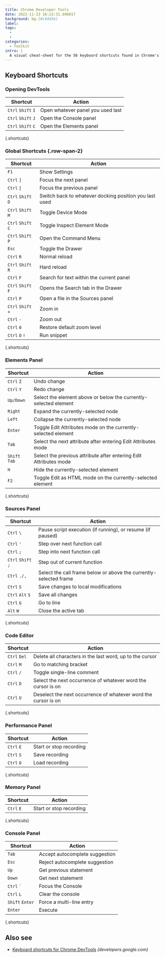 ```yaml
---
title: Chrome Developer Tools
date: 2022-11-23 16:23:31.696017
background: bg-[#c64d3e]
label:
tags:
  -
  -
categories:
  - Toolkit
intro: |
  A visual cheat-sheet for the 56 keyboard shortcuts found in Chrome's Developer Tools
---
```


## Keyboard Shortcuts

### Opening DevTools

| Shortcut           | Action                            |
| ------------------ | --------------------------------- |
| `Ctrl` `Shift` `I` | Open whatever panel you used last |
| `Ctrl` `Shift` `J` | Open the Console panel            |
| `Ctrl` `Shift` `C` | Open the Elements panel           |

{.shortcuts}

### Global Shortcuts {.row-span-2}

| Shortcut           | Action                                                 |
| ------------------ | ------------------------------------------------------ |
| `F1`               | Show Settings                                          |
| `Ctrl` `]`         | Focus the next panel                                   |
| `Ctrl` `[`         | Focus the previous panel                               |
| `Ctrl` `Shift` `D` | Switch back to whatever docking position you last used |
| `Ctrl` `Shift` `M` | Toggle Device Mode                                     |
| `Ctrl` `Shift` `C` | Toggle Inspect Element Mode                            |
| `Ctrl` `Shift` `P` | Open the Command Menu                                  |
| `Esc`              | Toggle the Drawer                                      |
| `Ctrl` `R`         | Normal reload                                          |
| `Ctrl` `Shift` `R` | Hard reload                                            |
| `Ctrl` `F`         | Search for text within the current panel               |
| `Ctrl` `Shift` `F` | Opens the Search tab in the Drawer                     |
| `Ctrl` `P`         | Open a file in the Sources panel                       |
| `Ctrl` `Shift` `+` | Zoom in                                                |
| `Ctrl` `-`         | Zoom out                                               |
| `Ctrl` `0`         | Restore default zoom level                             |
| `Ctrl` `O` `!`     | Run snippet                                            |

{.shortcuts}

### Elements Panel

| Shortcut      | Action                                                            |
| ------------- | ----------------------------------------------------------------- |
| `Ctrl` `Z`    | Undo change                                                       |
| `Ctrl` `Y`    | Redo change                                                       |
| `Up/Down`     | Select the element above or below the currently-selected element  |
| `Right`       | Expand the currently-selected node                                |
| `Left`        | Collapse the currently-selected node                              |
| `Enter`       | Toggle Edit Attributes mode on the currently-selected element     |
| `Tab`         | Select the next attribute after entering Edit Attributes mode     |
| `Shift` `Tab` | Select the previous attribute after entering Edit Attributes mode |
| `H`           | Hide the currently-selected element                               |
| `F2`          | Toggle Edit as HTML mode on the currently-selected element        |

{.shortcuts}

### Sources Panel

| Shortcut           | Action                                                            |
| ------------------ | ----------------------------------------------------------------- |
| `Ctrl` `\`         | Pause script execution (if running), or resume (if paused)        |
| `Ctrl` `'`         | Step over next function call                                      |
| `Ctrl` `;`         | Step into next function call                                      |
| `Ctrl` `Shift` `;` | Step out of current function                                      |
| `Ctrl` `./,`       | Select the call frame below or above the currently-selected frame |
| `Ctrl` `S`         | Save changes to local modifications                               |
| `Ctrl` `Alt` `S`   | Save all changes                                                  |
| `Ctrl` `G`         | Go to line                                                        |
| `Alt` `W`          | Close the active tab                                              |

{.shortcuts}

### Code Editor

| Shortcut     | Action                                                         |
| ------------ | -------------------------------------------------------------- |
| `Ctrl` `Del` | Delete all characters in the last word, up to the cursor       |
| `Ctrl` `M`   | Go to matching bracket                                         |
| `Ctrl` `/`   | Toggle single-line comment                                     |
| `Ctrl` `D`   | Select the next occurrence of whatever word the cursor is on   |
| `Ctrl` `U`   | Deselect the next occurrence of whatever word the cursor is on |

{.shortcuts}

### Performance Panel

| Shortcut   | Action                  |
| ---------- | ----------------------- |
| `Ctrl` `E` | Start or stop recording |
| `Ctrl` `S` | Save recording          |
| `Ctrl` `O` | Load recording          |

{.shortcuts}

### Memory Panel

| Shortcut   | Action                  |
| ---------- | ----------------------- |
| `Ctrl` `E` | Start or stop recording |

{.shortcuts}

### Console Panel

| Shortcut               | Action                         |
| ---------------------- | ------------------------------ |
| `Tab`                  | Accept autocomplete suggestion |
| `Esc`                  | Reject autocomplete suggestion |
| `Up`                   | Get previous statement         |
| `Down`                 | Get next statement             |
| `Ctrl` <code>\`</code> | Focus the Console              |
| `Ctrl` `L`             | Clear the console              |
| `Shift` `Enter`        | Force a multi-line entry       |
| `Enter`                | Execute                        |

{.shortcuts}

## Also see

- [Keyboard shortcuts for Chrome DevTools](https://developers.google.com/web/tools/chrome-devtools/shortcuts)
  _(developers.google.com)_
